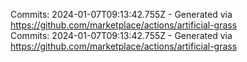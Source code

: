 Commits: 2024-01-07T09:13:42.755Z - Generated via https://github.com/marketplace/actions/artificial-grass
<br>
Commits: 2024-01-07T09:13:42.755Z - Generated via https://github.com/marketplace/actions/artificial-grass
<br>
